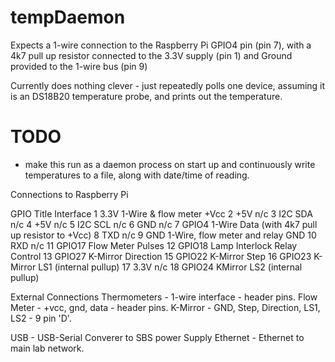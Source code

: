tempDaemon
==========

Expects a 1-wire connection to the Raspberry Pi GPIO4 pin (pin 7), with a 4k7
pull up resistor connected to the 3.3V supply (pin 1) and Ground provided
to the 1-wire bus (pin 9)

Currently does nothing clever - just repeatedly polls one device, assuming
it is an DS18B20 temperature probe, and prints
out the temperature.

TODO
====
  * make this run as a daemon process on start up and continuously write
  temperatures to a file, along with date/time of reading.



Connections to Raspberry Pi

GPIO	       	Title	 Interface
1	    	3.3V	 1-Wire & flow meter +Vcc
2		+5V	 n/c
3		I2C SDA	 n/c
4		+5V 	 n/c
5		I2C SCL	 n/c
6		GND 	 n/c
7		GPIO4	1-Wire Data (with 4k7 pull up resistor to +Vcc)
8		TXD	n/c
9		GND	1-Wire, flow meter and relay GND
10		RXD	n/c
11		GPIO17	Flow Meter Pulses
12		GPIO18  Lamp Interlock Relay Control
13		GPIO27	K-Mirror Direction
15		GPIO22	K-Mirror Step
16		GPIO23	K-Mirror LS1 (internal pullup)
17		3.3V	n/c
18		GPIO24	KMirror LS2 (internal pullup)

External Connections
Thermometers - 1-wire interface - header pins.
Flow Meter - +vcc, gnd, data - header pins.
K-Mirror - GND, Step, Direction, LS1, LS2 - 9 pin 'D'.

USB - USB-Serial Converer to SBS power Supply
Ethernet - Ethernet to main lab network.

